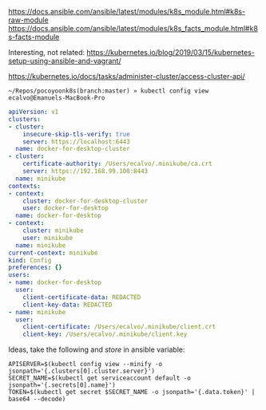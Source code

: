 https://docs.ansible.com/ansible/latest/modules/k8s_module.html#k8s-raw-module
https://docs.ansible.com/ansible/latest/modules/k8s_facts_module.html#k8s-facts-module


Interesting, not related:
https://kubernetes.io/blog/2019/03/15/kubernetes-setup-using-ansible-and-vagrant/


https://kubernetes.io/docs/tasks/administer-cluster/access-cluster-api/


```
~/Repos/pocoyoonk8s(branch:master) » kubectl config view                                                                                             ecalvo@Emanuels-MacBook-Pro
```

```yaml
apiVersion: v1
clusters:
- cluster:
    insecure-skip-tls-verify: true
    server: https://localhost:6443
  name: docker-for-desktop-cluster
- cluster:
    certificate-authority: /Users/ecalvo/.minikube/ca.crt
    server: https://192.168.99.100:8443
  name: minikube
contexts:
- context:
    cluster: docker-for-desktop-cluster
    user: docker-for-desktop
  name: docker-for-desktop
- context:
    cluster: minikube
    user: minikube
  name: minikube
current-context: minikube
kind: Config
preferences: {}
users:
- name: docker-for-desktop
  user:
    client-certificate-data: REDACTED
    client-key-data: REDACTED
- name: minikube
  user:
    client-certificate: /Users/ecalvo/.minikube/client.crt
    client-key: /Users/ecalvo/.minikube/client.key
```


Ideas, take the following and _store_ in ansible variable:

```
APISERVER=$(kubectl config view --minify -o jsonpath='{.clusters[0].cluster.server}')
SECRET_NAME=$(kubectl get serviceaccount default -o jsonpath='{.secrets[0].name}')
TOKEN=$(kubectl get secret $SECRET_NAME -o jsonpath='{.data.token}' | base64 --decode)
```


